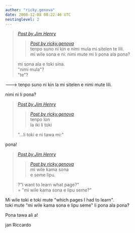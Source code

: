 ```yaml
---
author: "ricky.genova"
date: 2008-12-08 08:22:46 UTC
nestinglevel: 2
---
```

> [_Post by Jim Henry_](/kabHmGJk/toki#post2)  
> 
> > [_Post by ricky.genova_](/kabHmGJk/toki#post1)  
> > tenpo suno ni kin e nimi mula mi sitelen te lili.  
> > mi wile sona e ni: nimi mute mi li pona ala pona?  
> > 
> 
> mi sona ala e toki sina.  
> "nimi mula"?  
> "te"?  
> 

\---> tenpo suno ni kin la mi sitelen e nimi mute lili.  
  
nimi ni li pona?  

> [_Post by Jim Henry_](/kabHmGJk/toki#post2)  
> 
> > [_Post by ricky.genova_](/kabHmGJk/toki#post1)  
> > tenpo lon  
> > la iki li toki  
> > 
> 
> "...li toki e ni tawa mi:"  
> 

pona!  

> [_Post by Jim Henry_](/kabHmGJk/toki#post2)  
> 
> > [_Post by ricky.genova_](/kabHmGJk/toki#post1)  
> > mi wile kama sona  
> > e seme lipu.  
> > 
> 
> ?"I want to learn what page?"  
> \= "mi wile kama sona e lipu seme?"  
> 

Mi wile toki e toki mute "which pages I had to learn".  
toki mute "mi wile kama sona e lipu seme" li pona ala pona?  
  
  
  
Pona tawa ali a!  
  
jan Riccardo